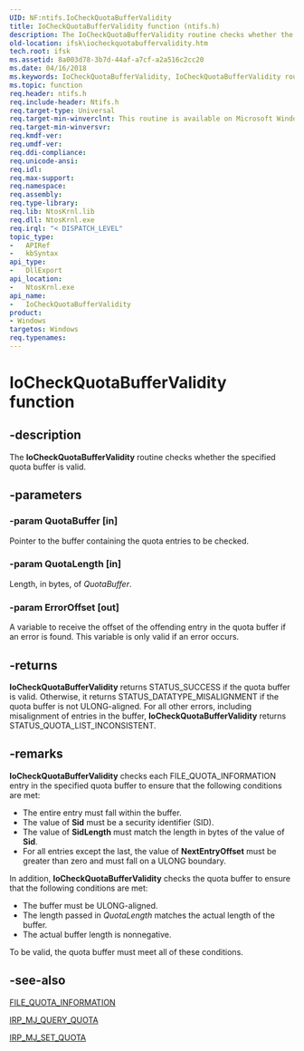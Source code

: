 ```yaml
---
UID: NF:ntifs.IoCheckQuotaBufferValidity
title: IoCheckQuotaBufferValidity function (ntifs.h)
description: The IoCheckQuotaBufferValidity routine checks whether the specified quota buffer is valid.
old-location: ifsk\iocheckquotabuffervalidity.htm
tech.root: ifsk
ms.assetid: 8a003d78-3b7d-44af-a7cf-a2a516c2cc20
ms.date: 04/16/2018
ms.keywords: IoCheckQuotaBufferValidity, IoCheckQuotaBufferValidity routine [Installable File System Drivers], ifsk.iocheckquotabuffervalidity, ioref_b4dc2b93-aaf1-450b-8240-b92792182057.xml, ntifs/IoCheckQuotaBufferValidity
ms.topic: function
req.header: ntifs.h
req.include-header: Ntifs.h
req.target-type: Universal
req.target-min-winverclnt: This routine is available on Microsoft Windows 2000 and later.
req.target-min-winversvr: 
req.kmdf-ver: 
req.umdf-ver: 
req.ddi-compliance: 
req.unicode-ansi: 
req.idl: 
req.max-support: 
req.namespace: 
req.assembly: 
req.type-library: 
req.lib: NtosKrnl.lib
req.dll: NtosKrnl.exe
req.irql: "< DISPATCH_LEVEL"
topic_type:
-	APIRef
-	kbSyntax
api_type:
-	DllExport
api_location:
-	NtosKrnl.exe
api_name:
-	IoCheckQuotaBufferValidity
product:
- Windows
targetos: Windows
req.typenames: 
---
```


# IoCheckQuotaBufferValidity function


## -description


The <b>IoCheckQuotaBufferValidity</b> routine checks whether the specified quota buffer is valid.


## -parameters




### -param QuotaBuffer [in]

Pointer to the buffer containing the quota entries to be checked.


### -param QuotaLength [in]

Length, in bytes, of <i>QuotaBuffer</i>.


### -param ErrorOffset [out]

A variable to receive the offset of the offending entry in the quota buffer if an error is found. This variable is only valid if an error occurs.


## -returns



<b>IoCheckQuotaBufferValidity</b> returns STATUS_SUCCESS if the quota buffer is valid. Otherwise, it returns STATUS_DATATYPE_MISALIGNMENT if the quota buffer is not ULONG-aligned. For all other errors, including misalignment of entries in the buffer, <b>IoCheckQuotaBufferValidity</b> returns STATUS_QUOTA_LIST_INCONSISTENT.




## -remarks



<b>IoCheckQuotaBufferValidity</b> checks each FILE_QUOTA_INFORMATION entry in the specified quota buffer to ensure that the following conditions are met:

<ul>
<li>
The entire entry must fall within the buffer.

</li>
<li>
The value of <b>Sid</b> must be a security identifier (SID).

</li>
<li>
The value of <b>SidLength</b> must match the length in bytes of the value of <b>Sid</b>.

</li>
<li>
For all entries except the last, the value of <b>NextEntryOffset</b> must be greater than zero and must fall on a ULONG boundary.

</li>
</ul>
In addition, <b>IoCheckQuotaBufferValidity</b> checks the quota buffer to ensure that the following conditions are met:

<ul>
<li>
The buffer must be ULONG-aligned.

</li>
<li>
The length passed in <i>QuotaLength</i> matches the actual length of the buffer.

</li>
<li>
The actual buffer length is nonnegative.

</li>
</ul>
To be valid, the quota buffer must meet all of these conditions.




## -see-also




<a href="https://msdn.microsoft.com/library/windows/hardware/ff540342">FILE_QUOTA_INFORMATION</a>



<a href="https://msdn.microsoft.com/library/windows/hardware/ff549293">IRP_MJ_QUERY_QUOTA</a>



<a href="https://msdn.microsoft.com/library/windows/hardware/ff549401">IRP_MJ_SET_QUOTA</a>
 

 

